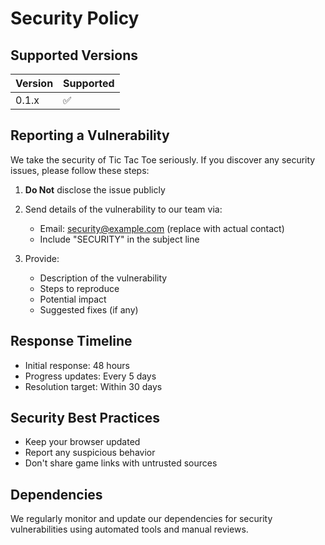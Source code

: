 # Security Policy

## Supported Versions

| Version | Supported          |
| ------- | ------------------ |
| 0.1.x   | :white_check_mark: |

## Reporting a Vulnerability

We take the security of Tic Tac Toe seriously. If you discover any security issues, please follow these steps:

1. **Do Not** disclose the issue publicly
2. Send details of the vulnerability to our team via:
   - Email: security@example.com (replace with actual contact)
   - Include "SECURITY" in the subject line
   
3. Provide:
   - Description of the vulnerability
   - Steps to reproduce
   - Potential impact
   - Suggested fixes (if any)

## Response Timeline

- Initial response: 48 hours
- Progress updates: Every 5 days
- Resolution target: Within 30 days

## Security Best Practices

- Keep your browser updated
- Report any suspicious behavior
- Don't share game links with untrusted sources

## Dependencies

We regularly monitor and update our dependencies for security vulnerabilities using automated tools and manual reviews.

